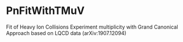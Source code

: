 # PnFitWithTMuV
Fit of Heavy Ion Collisions Experiment multiplicity with Grand Canonical Approach based on LQCD data (arXiv:1907.12094)
